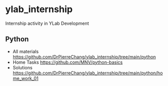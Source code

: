 # ylab_internship
Internship activity in YLab Development

## Python
- All materials https://github.com/DrPierreChang/ylab_internship/tree/main/python
- Home Tasks https://github.com/MNV/python-basics
- Solutions https://github.com/DrPierreChang/ylab_internship/tree/main/python/home_work_01
